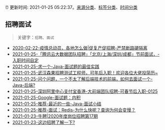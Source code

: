 :alarm_clock: 更新时间: 2021-01-25 05:22:37。[来源分类](../README.md)、[标签分类](../TAGS.md)、[时间分类](../TIMELINE.md)

## 招聘面试


> 关键字：`招聘`、`面试`



- [2020-02-22-疫情总动员，各地怎么做|促复产促招聘-严禁断路硬隔离](http://m.china.caixin.com/m/2020-02-22/101519091.html) 
- [2021-01-25-「腾讯云大数据团队招聘」「北京/上海/深圳/成都」节前面试，-入职时间自定](https://www.v2ex.com/t/748130) 
- [2021-01-25-求一个-Java-面试题的最佳实践](https://www.v2ex.com/t/748114) 
- [2021-01-25-武汉森果招聘测试工程师，可年后入职！欢迎各位大佬投简历~](https://www.v2ex.com/t/748112) 
- [2021-01-25-问个问题，一个不太了解后端技术的前端，如何去面试一个-Java-后端?](https://www.v2ex.com/t/748108) 
- [2021-01-25-深圳阿里中心支付宝香港-大前端团队招聘-可春节后入职-0125](https://www.v2ex.com/t/748106) 
- [2021-01-25-Google-面试题：内积](https://www.v2ex.com/t/748101) 
- [2021-01-25-推荐-最近的一些-Java-面试小结](https://toutiao.io/k/ffm07xa) 
- [2021-01-25-推荐-面试：Redis-为什么快呢？查询为何会变慢？](https://toutiao.io/k/uktnxye) 
- [2021-01-23-牛聘|2020年度岗位招聘第17期](https://sec.thief.one/article_content?a_id=8f5305fb70ad607190900105581382f8) 
- [2021-01-23-这边招聘了解一下?](https://sec.thief.one/article_content?a_id=bfea3e1790f4264b229ab65f3cf20e4b) 